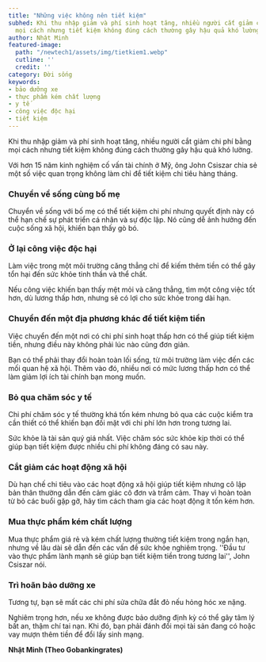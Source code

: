 ```yaml
---
title: "Những việc không nên tiết kiệm"
subhed: Khi thu nhập giảm và phí sinh hoạt tăng, nhiều người cắt giảm chi phí bằng
  mọi cách nhưng tiết kiệm không đúng cách thường gây hậu quả khó lường.
author: Nhật Minh
featured-image:
  path: "/newtech1/assets/img/tietkiem1.webp"
  cutline: ''
  credit: ''
category: Đời sống
keywords:
- bảo dưỡng xe
- thực phẩm kém chất lượng
- y tế
- công việc độc hại
- tiết kiệm
---
```


Khi thu nhập giảm và phí sinh hoạt tăng, nhiều người cắt giảm chi phí bằng mọi cách nhưng tiết kiệm không đúng cách thường gây hậu quả khó lường.

Với hơn 15 năm kinh nghiệm cố vấn tài chính ở Mỹ, ông John Csiszar chia sẻ một số việc quan trọng không làm chỉ để tiết kiệm chi tiêu hàng tháng.

### Chuyển về sống cùng bố mẹ

Chuyển về sống với bố mẹ có thể tiết kiệm chi phí nhưng quyết định này có thể hạn chế sự phát triển cá nhân và sự độc lập. Nó cũng dễ ảnh hưởng đến cuộc sống xã hội, khiến bạn thấy gò bó.

### Ở lại công việc độc hại

Làm việc trong một môi trường căng thẳng chỉ để kiếm thêm tiền có thể gây tổn hại đến sức khỏe tinh thần và thể chất.

Nếu công việc khiến bạn thấy mệt mỏi và căng thẳng, tìm một công việc tốt hơn, dù lương thấp hơn, nhưng sẽ có lợi cho sức khỏe trong dài hạn.

### Chuyển đến một địa phương khác để tiết kiệm tiền

Việc chuyển đến một nơi có chi phí sinh hoạt thấp hơn có thể giúp tiết kiệm tiền, nhưng điều này không phải lúc nào cũng đơn giản.

Bạn có thể phải thay đổi hoàn toàn lối sống, từ môi trường làm việc đến các mối quan hệ xã hội. Thêm vào đó, nhiều nơi có mức lương thấp hơn có thể làm giảm lợi ích tài chính bạn mong muốn.

### Bỏ qua chăm sóc y tế

Chi phí chăm sóc y tế thường khá tốn kém nhưng bỏ qua các cuộc kiểm tra cần thiết có thể khiến bạn đối mặt với chi phí lớn hơn trong tương lai.

Sức khỏe là tài sản quý giá nhất. Việc chăm sóc sức khỏe kịp thời có thể giúp bạn tiết kiệm được nhiều chi phí không đáng có sau này.

### Cắt giảm các hoạt động xã hội

Dù hạn chế chi tiêu vào các hoạt động xã hội giúp tiết kiệm nhưng cô lập bản thân thường dẫn đến cảm giác cô đơn và trầm cảm. Thay vì hoàn toàn từ bỏ các buổi gặp gỡ, hãy tìm cách tham gia các hoạt động ít tốn kém hơn.

### Mua thực phẩm kém chất lượng

Mua thực phẩm giá rẻ và kém chất lượng thường tiết kiệm trong ngắn hạn, nhưng về lâu dài sẽ dẫn đến các vấn đề sức khỏe nghiêm trọng. ''Đầu tư vào thực phẩm lành mạnh sẽ giúp bạn tiết kiệm tiền trong tương lai'', John Csiszar nói.

### Trì hoãn bảo dưỡng xe

Tương tự, bạn sẽ mất các chi phí sửa chữa đắt đỏ nếu hỏng hóc xe nặng.

Nghiêm trọng hơn, nếu xe không được bảo dưỡng định kỳ có thể gây tâm lý bất an, thậm chí tai nạn. Khi đó, bạn phải đánh đổi mọi tài sản đang có hoặc vay mượn thêm tiền để đổi lấy sinh mạng.

**Nhật Minh (Theo Gobankingrates)**
